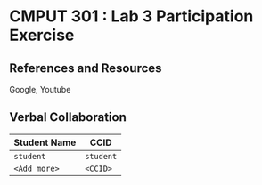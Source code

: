 # CMPUT 301 : Lab 3 Participation Exercise

## References and Resources

Google, Youtube

## Verbal Collaboration

| Student Name | CCID      |
| ------------ | --------- |
| `student`    | `student` |
| `<Add more>` | `<CCID>`  |
